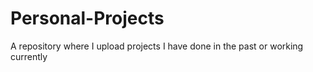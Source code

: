 # Personal-Projects
A repository where I upload projects I have done in the past or working currently 
